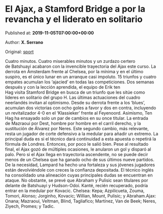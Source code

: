 
# El Ajax, a Stamford Bridge a por la revancha y el liderato en solitario

Published at: **2019-11-05T07:00:00+00:00**

Author: **X. Serrano**

Original: [sport](https://www.sport.es/es/noticias/champions/ajax-stamford-bridge-por-revancha-liderato-solitario-7714371)

Cuatro minutos. Cuatro miserables minutos y un zurdazo certero de Batshuayi acabaron con la invencible trayectoria del Ajax este curso. La derrota en Ámsterdam frente al Chelsea, por la mínima y en el último suspiro, es el único lunar en un arranque casi impoluto. 15 triunfos y cuatro empates acumulan los ‘ajacied’ en todas las competiciones.
Dos semanas después y con la lección aprendida, el equipo de Erik ten Hag visita Stamford Bridge en busca de un triunfo que les sitúe como líderes en solitario del grupo H. Las últimas actuaciones del cuadro neerlandés invitan al optimismo. Desde su derrota frente a los ‘blues’, acumulan dos victorias con ocho goles a favor y dos en contra, incluyendo un revitalizador 4-0 en el ‘Klassieker’ frente al Feyenoord.
Asimismo, Ten Hag ha ensayado solo un par de cambios en su once titular. La entrada de Mazraoui por Dest, hombre por hombre en el carril derecho, y la sustitución de Álvarez por Neres. Este segundo cambio, más relevante, resta un jugador de corte defensivo a la medular para añadir un extremo.
La principal duda es si el técnico dará continuidad a esta apuesta o repetirá la fórmula de Londres. Entonces, por poco le salió bien. Pese al resultado final, el Ajax gozó de múltiples ocasiones, le anularon un gol y disparó al palo.
Pero si el Ajax llega en trayectoria ascendente, no se puede decir menos de un Chelsea que ha ganado ocho de sus últimos nueve partidos. De la necesidad, Lampard ha hecho una fortaleza y sus jóvenes jugadores están devolviéndole con creces la confianza depositada.
El técnico inglés ha consolidado una alineación cuyas principales dudas se encuentran en ataque. No obstante, se prevé que Abraham y Pulisic sean titulares por delante de Batshuayi y Hudson-Odoi. Kanté, recién recuperado, podría entrar en la medular por Kovacic.
Chelsea: Kepa; Azpilicueta, Zouma, Tomori, Alonso; Jorginho, Kovacic; Willian, Mount, Pulisic; y Abraham.Ajax: Onana; Mazraoui, Veltman, Blind, Tagliafico; Martínez, Van de Beek; Neres, Ziyech, Promes; y Tadic.
